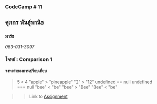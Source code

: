 ### CodeCamp # 11  

## **ศุภกร พันธุ์พานิช**  
### มาร์ช
*083-031-3097*  

### โจทย์ : Comparison 1
#### จงหาค่าของการเปรียบเทียบ
> 5 > 4
> "apple" > "pineapple"
> "2" > "12"
> undefined == null
> undefined === null
> "bee" < "be"
> "bee" > "Bee"
> "Bee" < "be"

>> Link to [Assignment]()